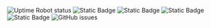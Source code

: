 ![Uptime Robot status](https://img.shields.io/uptimerobot/status/m795276181-ea44caeb6a6db48fdc262ac6?label=website) ![Static Badge](https://img.shields.io/badge/blacklists-53-000000) ![Static Badge](https://img.shields.io/badge/blacklisted-2924357-cc0000) ![Static Badge](https://img.shields.io/badge/whitelisted-2242-00CC00) ![Static Badge](https://img.shields.io/badge/streaming_blacklist-28098-000000) ![GitHub issues](https://img.shields.io/github/issues/fabriziosalmi/blacklists)
